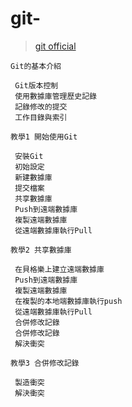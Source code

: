 # git-
> [git official](https://git-scm.com/docs)
```
Git的基本介紹

 Git版本控制
 使用數據庫管理歷史記錄
 記錄修改的提交
 工作目錄與索引

教學1 開始使用Git

 安裝Git
 初始設定
 新建數據庫
 提交檔案
 共享數據庫
 Push到遠端數據庫
 複製遠端數據庫
 從遠端數據庫執行Pull
 
教學2 共享數據庫

 在貝格樂上建立遠端數據庫
 Push到遠端數據庫
 複製遠端數據庫
 在複製的本地端數據庫執行push
 從遠端數據庫執行Pull
 合併修改記錄
 合併修改記錄
 解決衝突
 
教學3 合併修改記錄

 製造衝突
 解決衝突
```

